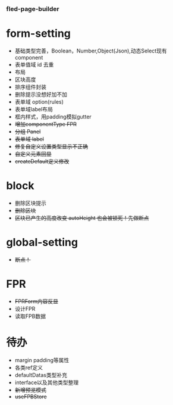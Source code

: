 ### fled-page-builder

# form-setting
- 基础类型完善，Boolean，Number,Object(Json),动态Select现有component
- 表单值域 id 去重
- 布局
- 区块高度
- 排序组件封装
- 删除提示没想好加不加
- 表单域 option(rules)
- 表单域label布局
- 框内样式，用padding模拟gutter
- ~~增加componentType FPR~~
- ~~分组 Panel~~
- ~~表单域 label~~
- ~~修复自定义设置类型显示不正确~~
- ~~自定义元素回显~~
- ~~createDefault定义修改~~

# block

- 删除区块提示
- ~~删除区块~~
- ~~区块已产生的高度改变 autoHeight 也会被锁死！先做断点~~

# global-setting

- ~~断点！~~

# FPR
- ~~FPRForm内容反显~~
- 设计FPR
- 读取FPB数据


# 待办
- margin padding等属性
- 各类ref定义
- defaultDatas类型补充
- interface以及其他类型整理
- ~~新增预览模式~~
- ~~useFPBStore~~
